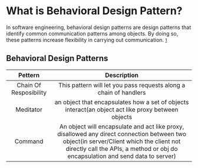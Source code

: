 # What is Behavioral Design Pattern?

In software engineering, behavioral design patterns are design patterns that identify common communication patterns among objects. By doing so, these patterns increase flexibility in carrying out communication.
<small>[1](https://en.wikipedia.org/wiki/Behavioral_pattern)</small>
<br />

## Behavioral Design Patterns

| Pettern | Description |
|:-------:|:-----------:|
|Chain Of Resposibility|This pattern will let  you pass requests along a chain of handlers|
| Meditator | an object that encapsulates how a set of objects interact(an object act like proxy between objects |
| Command | An object will encapsulate and act like proxy, disallowed any direct connection between two object(in server/Client which the client not directly call the APIs, a method or obj do encapsulation and send data to server) |

